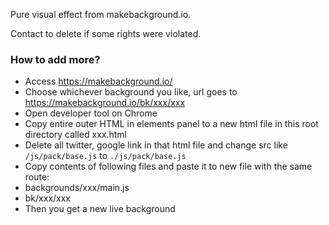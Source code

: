 Pure visual effect from makebackground.io.

Contact to delete if some rights were violated.

### How to add more?

- Access https://makebackground.io/
- Choose whichever background you like, url goes to https://makebackground.io/bk/xxx/xxx
- Open developer tool on Chrome
- Copy entire outer HTML in elements panel to a new html file in this root directory called xxx.html
- Delete all twitter, google link in that html file and change src like `/js/pack/base.js` to `./js/pack/base.js`
- Copy contents of following files and paste it to new file with the same route:
- backgrounds/xxx/main.js
- bk/xxx/xxx
- Then you get a new live background